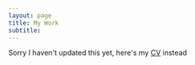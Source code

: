 ```yaml
---
layout: page
title: My Work
subtitle: 
---
```


Sorry I haven't updated this yet, here's my [CV](https://github.com/borlaugg/borlaugg.github.io/blob/dbe8fa7234c3037008031a6cdd32bca11b88cadc/assets/CV.pdf) instead
